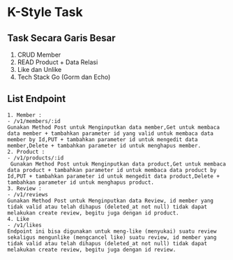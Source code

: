 # K-Style Task

## Task Secara Garis Besar

1. CRUD Member
2. READ Product + Data Relasi
3. Like dan Unlike
4. Tech Stack Go (Gorm dan Echo)

## List Endpoint
    1. Member :
    - /v1/members/:id
    Gunakan Method Post untuk Menginputkan data member,Get untuk membaca data member + tambahkan parameter id yang valid untuk membaca data member by Id,PUT + tambahkan parameter id untuk mengedit data member,Delete + tambahkan parameter id untuk menghapus member.
    2. Product :
    - /v1/products/:id
     Gunakan Method Post untuk Menginputkan data product,Get untuk membaca data product + tambahkan parameter id untuk membaca data product by Id,PUT + tambahkan parameter id untuk mengedit data product,Delete + tambahkan parameter id untuk menghapus product.
    3. Review :
    - /v1/reviews
    Gunakan Method Post untuk Menginputkan data Review, id member yang tidak valid atau telah dihapus (deleted_at not null) tidak dapat melakukan create review, begitu juga dengan id product.
    4. Like
    - /v1/likes
    Endpoint ini bisa digunakan untuk meng-like (menyukai) suatu review sekaligus mengunlike (mengcancel like) suatu review, id member yang tidak valid atau telah dihapus (deleted_at not null) tidak dapat melakukan create review, begitu juga dengan id review.
